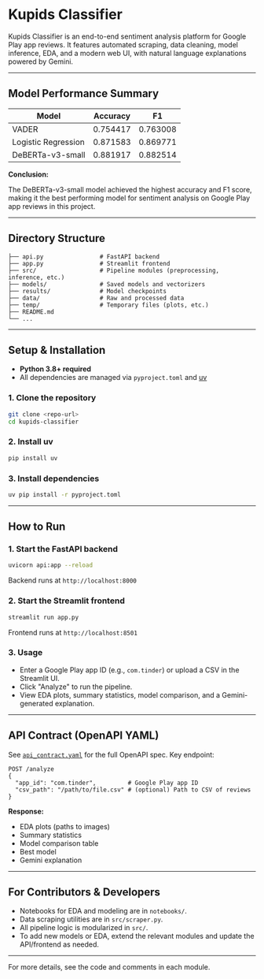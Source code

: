 # Kupids Classifier

Kupids Classifier is an end-to-end sentiment analysis platform for Google Play app reviews. It features automated scraping, data cleaning, model inference, EDA, and a modern web UI, with natural language explanations powered by Gemini.

---

## Model Performance Summary

| Model                | Accuracy  | F1      |
|----------------------|-----------|---------|
| VADER                | 0.754417  | 0.763008|
| Logistic Regression  | 0.871583  | 0.869771|
| DeBERTa-v3-small     | 0.881917  | 0.882514|

**Conclusion:**

The DeBERTa-v3-small model achieved the highest accuracy and F1 score, making it the best performing model for sentiment analysis on Google Play app reviews in this project.

---

## Directory Structure

```
├── api.py                # FastAPI backend
├── app.py                # Streamlit frontend
├── src/                  # Pipeline modules (preprocessing, inference, etc.)
├── models/               # Saved models and vectorizers
├── results/              # Model checkpoints
├── data/                 # Raw and processed data
├── temp/                 # Temporary files (plots, etc.)
├── README.md
└── ...
```

---

## Setup & Installation

- **Python 3.8+ required**
- All dependencies are managed via `pyproject.toml` and [uv](https://github.com/astral-sh/uv)

### 1. Clone the repository
```bash
git clone <repo-url>
cd kupids-classifier
```

### 2. Install uv
```bash
pip install uv
```

### 3. Install dependencies
```bash
uv pip install -r pyproject.toml
```

---

## How to Run

### 1. Start the FastAPI backend
```bash
uvicorn api:app --reload
```
Backend runs at `http://localhost:8000`

### 2. Start the Streamlit frontend
```bash
streamlit run app.py
```
Frontend runs at `http://localhost:8501`

### 3. Usage
- Enter a Google Play app ID (e.g., `com.tinder`) or upload a CSV in the Streamlit UI.
- Click "Analyze" to run the pipeline.
- View EDA plots, summary statistics, model comparison, and a Gemini-generated explanation.

---

## API Contract (OpenAPI YAML)

See [`api_contract.yaml`](./api_contract.yaml) for the full OpenAPI spec. Key endpoint:

```
POST /analyze
{
  "app_id": "com.tinder",         # Google Play app ID
  "csv_path": "/path/to/file.csv" # (optional) Path to CSV of reviews
}
```

**Response:**
- EDA plots (paths to images)
- Summary statistics
- Model comparison table
- Best model
- Gemini explanation

---

## For Contributors & Developers

- Notebooks for EDA and modeling are in `notebooks/`.
- Data scraping utilities are in `src/scraper.py`.
- All pipeline logic is modularized in `src/`.
- To add new models or EDA, extend the relevant modules and update the API/frontend as needed.

---

For more details, see the code and comments in each module.
